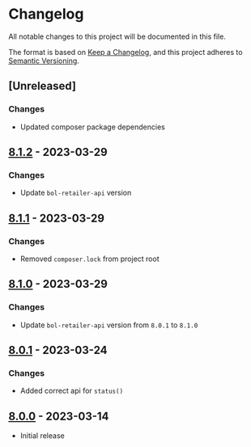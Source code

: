 # Changelog

All notable changes to this project will be documented in this file.

The format is based on [Keep a Changelog](https://keepachangelog.com/en/1.0.0/),
and this project adheres to [Semantic Versioning](https://semver.org/spec/v2.0.0.html).

## [Unreleased]


### Changes

- Updated composer package dependencies

## [8.1.2] - 2023-03-29

### Changes
- Update `bol-retailer-api` version

## [8.1.1] - 2023-03-29

### Changes
- Removed `composer.lock` from project root

## [8.1.0] - 2023-03-29

### Changes
- Update `bol-retailer-api` version from `8.0.1` to `8.1.0`

## [8.0.1] - 2023-03-24

### Changes
- Added correct api for `status()`

## [8.0.0] - 2023-03-14

- Initial release

[8.0.0]: https://github.com/123lens/laravel-bol-retailer-api/releases/tag/v8.0.0
[8.0.1]: https://github.com/123lens/laravel-bol-retailer-api/compare/v8.0.0...v8.0.1
[8.1.0]: https://github.com/123lens/laravel-bol-retailer-api/compare/v8.0.1...v8.1.0
[8.1.1]: https://github.com/123lens/laravel-bol-retailer-api/compare/v8.1.0...v8.1.1
[8.1.2]: https://github.com/123lens/laravel-bol-retailer-api/compare/v8.1.1...v8.1.2
